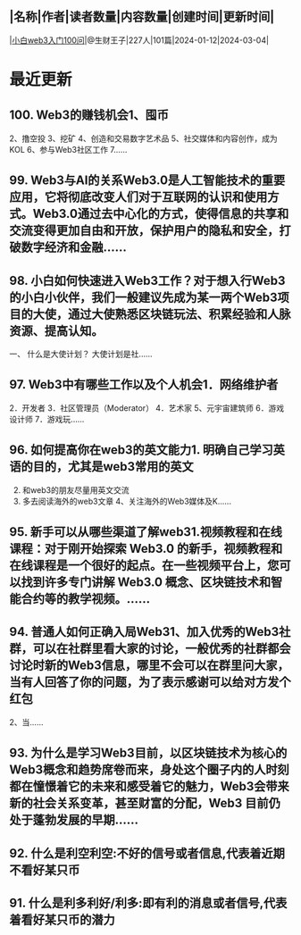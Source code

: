 |名称|作者|读者数量|内容数量|创建时间|更新时间|
---
|[小白web3入门100问](https://xiaobot.net/p/web123?refer=0b133df9-27dc-423b-8101-639049001c13)|@生财王子|227人|101篇|2024-01-12|2024-03-04|

# 最近更新
## 100. Web3的赚钱机会1、囤币
2、撸空投
3、挖矿
4、创造和交易数字艺术品
5、社交媒体和内容创作，成为KOL
6、参与Web3社区工作
7......
## 99. Web3与AI的关系Web3.0是人工智能技术的重要应用，它将彻底改变人们对于互联网的认识和使用方式。Web3.0通过去中心化的方式，使得信息的共享和交流变得更加自由和开放，保护用户的隐私和安全，打破数字经济和金融......
## 98. 小白如何快速进入Web3工作？对于想入行Web3的小白小伙伴，我们一般建议先成为某一两个Web3项目的大使，通过大使熟悉区块链玩法、积累经验和人脉资源、提高认知。
一、 什么是大使计划？
大使计划是社......
## 97. Web3中有哪些工作以及个人机会1．网络维护者
2．开发者
3．社区管理员（Moderator）
4．艺术家
5、元宇宙建筑师
6．游戏设计师
7．游戏玩......
## 96. 如何提高你在web3的英文能力1. 明确自己学习英语的目的，尤其是web3常用的英文
2. 和web3的朋友尽量用英文交流
3. 多去阅读海外的web3文章
4、关注海外的Web3媒体及K......
## 95. 新手可以从哪些渠道了解web31.视频教程和在线课程：对于刚开始探索 Web3.0 的新手，视频教程和在线课程是一个很好的起点。在一些视频平台上，您可以找到许多专门讲解 Web3.0 概念、区块链技术和智能合约等的教学视频。......
## 94. 普通人如何正确入局Web31、加入优秀的Web3社群，可以在社群里看大家的讨论，一般优秀的社群都会讨论时新的Web3信息，哪里不会可以在群里问大家，当有人回答了你的问题，为了表示感谢可以给对方发个红包
2、当......
## 93. 为什么是学习Web3目前，以区块链技术为核心的Web3概念和趋势席卷而来，身处这个圈子内的人时刻都在憧憬着它的未来和感受着它的魅力，Web3会带来新的社会关系变革，甚至财富的分配，Web3 目前仍处于蓬勃发展的早期......
## 92. 什么是利空利空:不好的信号或者信息,代表着近期不看好某只币

## 91. 什么是利多利好/利多:即有利的消息或者信号,代表着看好某只币的潜力


